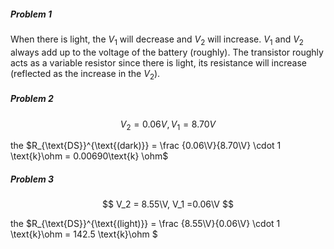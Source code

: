 ##### Problem 1

When there is light, the $V_1$ will decrease and $V_2$ will increase. $V_1$ and $V_2$ always add up to the voltage of the battery (roughly). The transistor roughly acts as a variable resistor since there is light, its resistance will increase (reflected as the increase in the $V_2$). 

##### Problem 2

$$
V_2 = 0.06V, V_1 = 8.70V
$$

the $R_{\text{DS}}^{\text{(dark)}} = \frac {0.06\V}{8.70\V} \cdot 1 \text{k}\ohm = 0.00690\text{k} \ohm$

##### Problem 3

$$
V_2 = 8.55\V, V_1 =0.06\V
$$

the $R_{\text{DS}}^{\text{(light)}} = \frac {8.55\V}{0.06\V} \cdot 1 \text{k}\ohm = 142.5 \text{k}\ohm $
